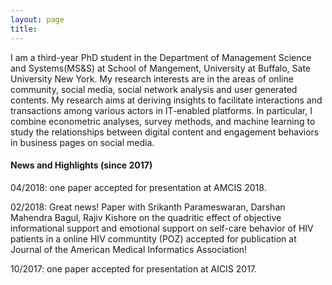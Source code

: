 ```yaml
---
layout: page
title:
---
```


I am a third-year PhD student in the Department of Management Science and Systems(MS&S) at School of Mangement, University at
Buffalo, Sate University New York. My research interests are in the areas of online community, social media, social network
analysis and user generated contents. My research aims at deriving insights to facilitate interactions and transactions among
various actors in IT-enabled platforms. In particular, I combine econometric analyses, survey methods, and machine learning to
study the relationships between digital content and engagement behaviors in business pages on social media.

#### News and Highlights (since 2017)

04/2018: one paper accepted for presentation at AMCIS 2018.

02/2018: Great news! Paper with Srikanth Parameswaran, Darshan Mahendra Bagul, Rajiv Kishore on the quadritic effect of
objective informational support and emotional support on self-care behavior of HIV patients in a online HIV communtity (POZ)
accepted for publication at Journal of the American Medical Informatics Association!

10/2017: one paper accepted for presentation at AICIS 2017.



